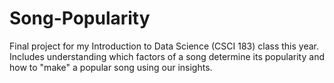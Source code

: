 # Song-Popularity
Final project for my Introduction to Data Science (CSCI 183) class this year. Includes understanding which factors of a song determine its popularity and how to "make" a popular song using our insights.

